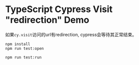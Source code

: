 TypeScript Cypress Visit "redirection" Demo
=========================================

如果`cy.visit`访问的url有redirection, cypress会等待其正常结束。

```
npm install
npm run test:open

npm run test:run
```
